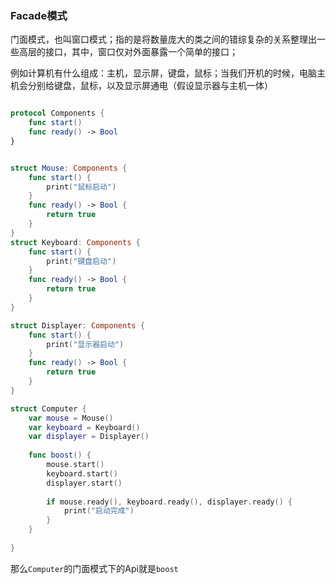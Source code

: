 ### Facade模式

门面模式，也叫窗口模式；指的是将数量庞大的类之间的错综复杂的关系整理出一些高层的接口，其中，窗口仅对外面暴露一个简单的接口；

例如计算机有什么组成：主机，显示屏，键盘，鼠标；当我们开机的时候，电脑主机会分别给键盘，鼠标，以及显示屏通电（假设显示器与主机一体）

``` swift 

protocol Components {
    func start()
    func ready() -> Bool
}


struct Mouse: Components {
    func start() {
        print("鼠标启动")
    }
    func ready() -> Bool {
        return true
    }
}
struct Keyboard: Components {
    func start() {
        print("键盘启动")
    }
    func ready() -> Bool {
        return true
    }
}

struct Displayer: Components {
    func start() {
        print("显示器启动")
    }
    func ready() -> Bool {
        return true
    }
}

struct Computer {
    var mouse = Mouse()
    var keyboard = Keyboard()
    var displayer = Displayer()
    
    func boost() {
        mouse.start()
        keyboard.start()
        displayer.start()
        
        if mouse.ready(), keyboard.ready(), displayer.ready() {
            print("启动完成")
        }
    }
        
}
```

那么`Computer`的门面模式下的Api就是`boost`